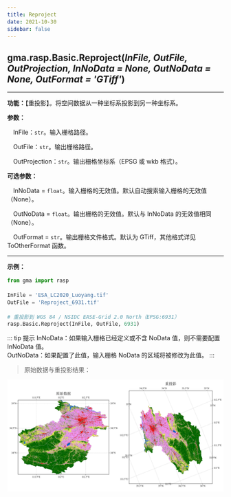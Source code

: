 ```yaml
---
title: Reproject
date: 2021-10-30
sidebar: false
---
```


## gma.rasp.Basic.**Reproject**(*InFile, OutFile, OutProjection, InNoData = None, OutNoData = None, OutFormat = 'GTiff'*)

---

**功能：**【重投影】。将空间数据从一种坐标系投影到另一种坐标系。

**参数：** 

&emsp;InFile：`str`。输入栅格路径。

&emsp;OutFile：`str`。输出栅格路径。

&emsp;OutProjection：`str`。输出栅格坐标系（EPSG 或 wkb 格式）。

**可选参数：**

&emsp;InNoData  = `float`。输入栅格的无效值。默认自动搜索输入栅格的无效值（None）。

&emsp;OutNoData  = `float`。输出栅格的无效值。默认与 InNoData 的无效值相同（None）。

&emsp;OutFormat  = `str`。输出栅格文件格式。默认为 GTiff，其他格式详见 ToOtherFormat 函数。

---

**示例：**

```python
from gma import rasp

InFile = 'ESA_LC2020_Luoyang.tif'
OutFile = 'Reproject_6931.tif'

# 重投影到 WGS 84 / NSIDC EASE-Grid 2.0 North（EPSG:6931）
rasp.Basic.Reproject(InFile, OutFile, 6931)
```
::: tip 提示
InNoData：如果输入栅格已经定义或不含 NoData 值，则不需要配置 InNoData 值。<br>
OutNoData：如果配置了此值，输入栅格 NoData 的区域将被修改为此值。
:::

> 原始数据与重投影结果：

![](/rasp/Reproject.png)